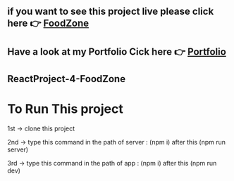 <h2>if you want to see this project live please click here 👉 <a href="https://react-project-4-food-zone.vercel.app/">FoodZone</a></h2>
<h2>Have a look at my Portfolio Cick here 👉 <a href="https://portfolio-suryamani-kumar-byj5.onrender.com/">Portfolio</a></h2>

## ReactProject-4-FoodZone
# To Run This project
<p></p> 1st -> clone this project </p>
<p> 2nd -> type this command in the path of server : (npm i) after this (npm run server)</p>
<p> 3rd -> type this command in the path of app : (npm i) after this (npm run dev) </p>
